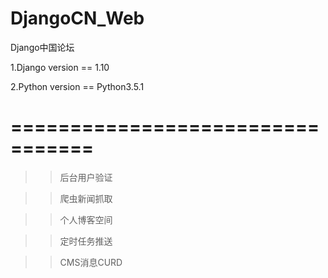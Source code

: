 # DjangoCN_Web
Django中国论坛

1.Django version == 1.10

2.Python version == Python3.5.1

# =================================
>>后台用户验证

>>爬虫新闻抓取

>>个人博客空间

>>定时任务推送

>>CMS消息CURD
